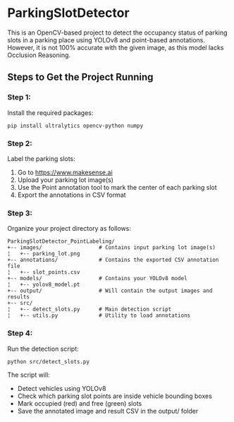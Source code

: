 # ParkingSlotDetector

This is an OpenCV-based project to detect the occupancy status of parking slots in a parking place using YOLOv8 and point-based annotations.
However, it is not 100% accurate with the given image, as this model lacks Occlusion Reasoning.

## Steps to Get the Project Running

### Step 1:  
Install the required packages:  
```
pip install ultralytics opencv-python numpy
```

### Step 2:  
Label the parking slots:  
1. Go to https://www.makesense.ai  
2. Upload your parking lot image(s)  
3. Use the Point annotation tool to mark the center of each parking slot  
4. Export the annotations in CSV format

### Step 3:  
Organize your project directory as follows:
```
ParkingSlotDetector_PointLabeling/
+-- images/                  # Contains input parking lot image(s)
¦   +-- parking_lot.png
+-- annotations/             # Contains the exported CSV annotation file
¦   +-- slot_points.csv
+-- models/                  # Contains your YOLOv8 model
¦   +-- yolov8_model.pt
+-- output/                  # Will contain the output images and results
+-- src/
¦   +-- detect_slots.py      # Main detection script
¦   +-- utils.py             # Utility to load annotations
```

### Step 4:  
Run the detection script:
```
python src/detect_slots.py
```

The script will:
- Detect vehicles using YOLOv8
- Check which parking slot points are inside vehicle bounding boxes
- Mark occupied (red) and free (green) slots
- Save the annotated image and result CSV in the output/ folder

